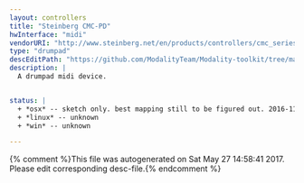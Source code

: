 ```yaml
---
layout: controllers
title: "Steinberg CMC-PD"
hwInterface: "midi"
vendorURI: "http://www.steinberg.net/en/products/controllers/cmc_series/models/cmc_pd.html"
type: "drumpad"
descEditPath: "https://github.com/ModalityTeam/Modality-toolkit/tree/master/Modality/MKtlDescriptions//steinberg_cmc_pd/steinberg-cmc-pd_port1.desc.scd"
description: |
  A drumpad midi device.


status: |
  + *osx* -- sketch only. best mapping still to be figured out. 2016-11-07, adc
  + *linux* -- unknown
  + *win* -- unknown

---
```

{% comment %}This file was autogenerated on Sat May 27 14:58:41 2017. Please edit corresponding desc-file.{% endcomment %}